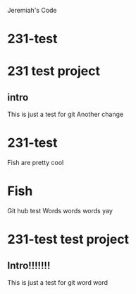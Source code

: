 Jeremiah's Code
# 231-test
# 231 test project
## intro
This is just a test for git
Another change
# 231-test
Fish are pretty cool

# Fish 
Git hub test
Words words words yay

# 231-test test project
## Intro!!!!!!!
This is just a test for git
word word